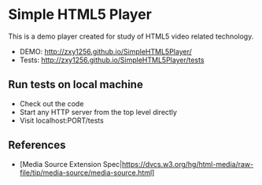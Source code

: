 Simple HTML5 Player
====================

This is a demo player created for study of HTML5 video related technology.

 * DEMO: http://zxy1256.github.io/SimpleHTML5Player/
 * Tests: http://zxy1256.github.io/SimpleHTML5Player/tests

Run tests on local machine
--------------------------

 * Check out the code
 * Start any HTTP server from the top level directly
 * Visit localhost:PORT/tests

References
-----------
 * [Media Source Extension Spec|https://dvcs.w3.org/hg/html-media/raw-file/tip/media-source/media-source.html]